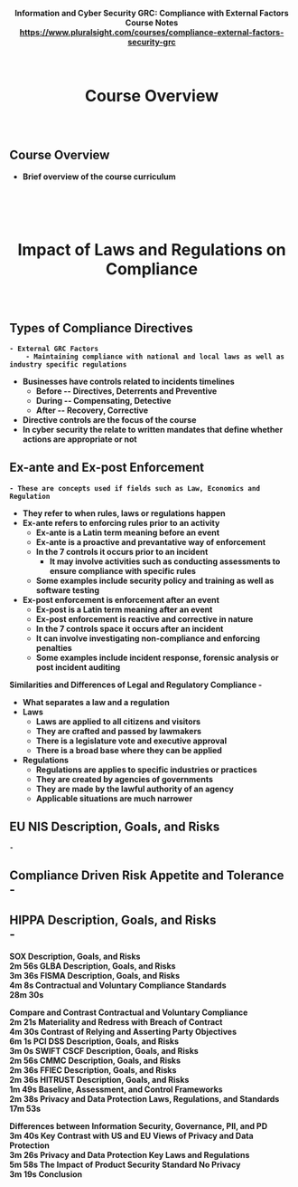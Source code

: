 <b><p align=center>
Information and Cyber Security GRC: Compliance with External Factors</br>
Course Notes</br>
https://www.pluralsight.com/courses/compliance-external-factors-security-grc


<br />
<h1><p align=center>Course Overview</h1><br/>	
	
Course Overview		
  -
  - Brief overview of the course curriculum

<br /><br /><br />
<h1><p align=center>Impact of Laws and Regulations on Compliance</h1><br/>	
	
Types of Compliance Directives
  -
	- External GRC Factors
 		- Maintaining compliance with national and local laws as well as industry specific regulations
  - Businesses have controls related to incidents timelines
  	- Before -- Directives, Deterrents and Preventive
    - During -- Compensating, Detective
    - After -- Recovery, Corrective 
  - Directive controls are the focus of the course
  - In cyber security the relate to written mandates that define whether actions are appropriate or not

Ex-ante and Ex-post Enforcement
  -
	- These are concepts used if fields such as Law, Economics and Regulation
  - They refer to when rules, laws or regulations happen
  - Ex-ante refers to enforcing rules prior to an activity
  	- Ex-ante is a Latin term meaning before an event
   	- Ex-ante is a proactive and prevantative way of enforcement
    - In the 7 controls it occurs prior to an incident
		- It may involve activities such as conducting assessments to ensure compliance with specific rules
    - Some examples include security policy and training as well as software testing
  - Ex-post enforcement is enforcement after an event
  	- Ex-post is a Latin term meaning after an event
    - Ex-post enforcement is reactive and corrective in nature
    - In the 7 controls space it occurs after an incident
    - It can involve investigating non-compliance and enforcing penalties
    - Some examples include incident response, forensic analysis or post incident auditing

Similarities and Differences of Legal and Regulatory Compliance
	-
  - What separates a law and a regulation
  - Laws
  	- Laws are applied to all citizens and visitors
    - They are crafted and passed by lawmakers
    - There is a legislature vote and executive approval
    - There is a broad base where they can be applied
  - Regulations
  	- Regulations are applies to specific industries or practices
    - They are created by agencies of governments
    - They are made by the lawful authority of an agency
    - Applicable situations are much narrower 

EU NIS Description, Goals, and Risks		
  -
	-
 
Compliance Driven Risk Appetite and Tolerance		
	-
  -
	
HIPPA Description, Goals, and Risks		
	-
  -
	
SOX Description, Goals, and Risks		
2m 56s
GLBA Description, Goals, and Risks		
3m 36s
FISMA Description, Goals, and Risks		
4m 8s
Contractual and Voluntary Compliance Standards		
28m 30s	
	
Compare and Contrast Contractual and Voluntary Compliance		
2m 21s
Materiality and Redress with Breach of Contract 		
4m 30s
Contrast of Relying and Asserting Party Objectives		
6m 1s
PCI DSS Description, Goals, and Risks		
3m 0s
SWIFT CSCF Description, Goals, and Risks		
2m 56s
CMMC Description, Goals, and Risks		
2m 36s
FFIEC Description, Goals, and Risks		
2m 36s
HITRUST Description, Goals, and Risks		
1m 49s
Baseline, Assessment, and Control Frameworks		
2m 38s
Privacy and Data Protection Laws, Regulations, and Standards		
17m 53s	
	
Differences between Information Security, Governance, PII, and PD		
3m 40s
Key Contrast with US and EU Views of Privacy and Data Protection		
3m 26s
Privacy and Data Protection Key Laws and Regulations		
5m 58s
The Impact of Product Security Standard No Privacy		
3m 19s
Conclusion
